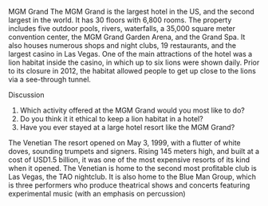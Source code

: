 MGM Grand
The MGM Grand is the largest hotel in the US, and the second largest in the world. It has 30 floors with 6,800 rooms. The property includes five outdoor pools, rivers, waterfalls, a 35,000 square meter convention center, the MGM Grand Garden Arena, and the Grand Spa. It also houses numerous shops and night clubs, 19 restaurants, and the largest casino in Las Vegas. One of the main attractions of the hotel was a lion habitat inside the casino, in which up to six lions were shown daily. Prior to its closure in 2012, the habitat allowed people to get up close to the lions via a see-through tunnel.

Discussion
1. Which activity offered at the MGM Grand would you most like to do?
2. Do you think it it ethical to keep a lion habitat in a hotel?
3. Have you ever stayed at a large hotel resort like the MGM Grand?

The Venetian
The resort opened on May 3, 1999, with a flutter of white doves, sounding trumpets and signers. Rising 145 meters high, and built at a cost of USD1.5 billion, it was one of the most expensive resorts of its kind when it opened. The Venetian is home to the second most profitable club is Las Vegas, the TAO nightclub. It is also home to the Blue Man Group, which is three performers who produce theatrical shows and concerts featuring experimental music (with an emphasis on percussion)

